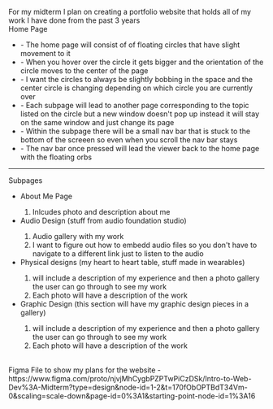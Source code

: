 For my midterm I plan on creating a portfolio website that holds all of my work I have done from the past 3 years 
<br/>
    Home Page
<br/>
<ul>
    <li>- The home page will consist of of floating circles that have slight movement to it</li>
    <li>- When you hover over the circle it gets bigger and the orientation of the circle moves to the center of the page
</li>
    <li>- I want the circles to always be slightly bobbing in the space and the center circle is changing depending on which circle you are currently over</li>
    <li>- Each subpage will lead to another page corresponding to the topic listed on the circle but a new window doesn't pop up instead it will stay on the same window and just change its page</li>
    <li>- Within the subpage there will be a small nav bar that is stuck to the bottom of the screeen so even when you scroll the nav bar stays </li>
    <li>- The nav bar once pressed will lead the viewer back to the home page with the floating orbs </li>
</ul>

<hr/>
    Subpages

<ul>
    <li>About Me Page</li>
        <ol>
            <li>Inlcudes photo and description about me</li>
        </ol>
    <li>Audio Design (stuff from audio foundation studio)</li>
        <ol>
            <li>Audio gallery with my work</li>
            <li> I want to figure out how to embedd audio files so you don't have to navigate to a different link just to listen to the audio</li>
        </ol>

<li>Physical designs (my heart to heart table, stuff made in wearables)</li>
    <ol>
        <li>will include a description of my experience and then a photo gallery the user can go through to see my work</li>
        <li>Each photo will have a description of the work</li>
    </ol>

<li>Graphic Design (this section will have my graphic design pieces in a gallery)</li>
    <ol>
        <li>will include a description of my experience and then a photo gallery the user can go through to see my work</li>
        <li>Each photo will have a description of the work</li>
    </ol>
</ul> 

       

       
<br/>
Figma File to show my plans for the website
    - https://www.figma.com/proto/njvjMhCygbPZPTwPiCzDSk/Intro-to-Web-Dev%3A-Midterm?type=design&node-id=1-2&t=170fObOPTBdT34Vm-0&scaling=scale-down&page-id=0%3A1&starting-point-node-id=1%3A16 
